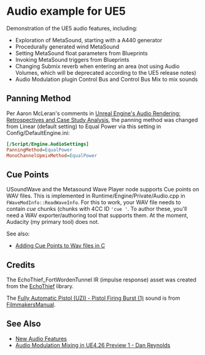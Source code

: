 # Audio example for UE5

Demonstration of the UE5 audio features, including:

- Exploration of MetaSound, starting with a A440 generator
- Procedurally generated wind MetaSound
- Setting MetaSound float parameters from Blueprints
- Invoking MetaSound triggers from Blueprints
- Changing Submix reverb when entering an area (not using Audio Volumes, which
  will be deprecated according to the UE5 release notes)
- Audio Modulation plugin Control Bus and Control Bus Mix to mix sounds


## Panning Method
Per Aaron McLeran's comments in [Unreal Engine's Audio Rendering:
Retrospectives and Case Study Analysis](https://youtu.be/QwMAKXBTAC8?t=1178),
the panning method was changed from Linear (default setting) to Equal Power via
this setting in Config/DefaultEngine.ini:

```ini
[/Script/Engine.AudioSettings]
PanningMethod=EqualPower
MonoChannelUpmixMethod=EqualPower
```

## Cue Points

USoundWave and the Metasound Wave Player node supports Cue points on WAV files.
This is implemented in Runtime/Engine/Private/Audio.cpp in
`FWaveModInfo::ReadWaveInfo`. For this to work, your WAV file needs to contain
*cue* chunks (chunks with 4CC ID `'cue '`.  To author these, you'll need a WAV
exporter/authoring tool that supports them.  At the moment, Audacity (my
primary tool) does not.

See also:

- [Adding Cue Points to Wav files in C](https://bleepsandpops.com/post/37792760450/adding-cue-points-to-wav-files-in-c)


## Credits

The EchoThief_FortWordenTunnel IR (impulse response) asset was created from the
[EchoThief](http://www.echothief.com/) library.

The
[Fully Automatic Pistol (UZI) - Pistol Firing Burst (1)](https://freesound.org/people/FilmmakersManual/sounds/522545/)
sound is from
[FilmmakersManual](https://freesound.org/people/FilmmakersManual/sounds/522544/).


## See Also

- [New Audio Features](https://docs.unrealengine.com/5.0/en-US/AudioFeatures/)
- [Audio Modulation Mixing in UE4.26 Preview 1 - Dan Reynolds](https://www.youtube.com/watch?v=BV5l_7-w7cg)



